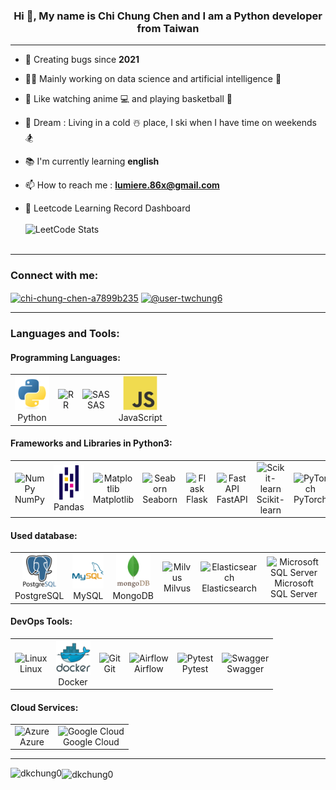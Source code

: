 <h3 align="center">Hi 👋, My name is Chi Chung Chen and I am a Python developer from Taiwan </h3>
<hr>

- 💫 Creating bugs since **2021**

- 👨‍💻 Mainly working on data science and artificial intelligence 🤖

- 🥰 Like watching anime 💻 and playing basketball 🏀

- 🚀 Dream : Living in a cold ☃️ place, I ski when I have time on weekends 🏂

- 📚 I'm currently learning **english** 

- 📫 How to reach me : **lumiere.86x@gmail.com**

- 🏹 Leetcode Learning Record Dashboard
<br><br>![LeetCode Stats](https://leetcard.jacoblin.cool/Thorfinn7v?theme=unicorn&font=Quattrocento&ext=activity)<br/><br/>

<hr>

<h3 align="left">Connect with me:</h3>
<p align="left">
<a href="https://linkedin.com/in/chi-chung-chen-a7899b235" target="blank"><img align="center" src="https://raw.githubusercontent.com/rahuldkjain/github-profile-readme-generator/master/src/images/icons/Social/linked-in-alt.svg" alt="chi-chung-chen-a7899b235" height="30" width="40" /></a>
<a href="https://www.youtube.com/@user-twchung6" target="blank"><img align="center" src="https://raw.githubusercontent.com/rahuldkjain/github-profile-readme-generator/master/src/images/icons/Social/youtube.svg" alt="@user-twchung6" height="30" width="40" /></a>
</p>
<hr>

<h3 align="left">Languages and Tools:</h3>
<p align="left">
  <!-- Programming Languages -->
  <h4 align="left">Programming Languages:</h4>
  <table>
    <tr>
      <td align="center"><img src="https://raw.githubusercontent.com/devicons/devicon/master/icons/python/python-original.svg" title="Python" alt="Python" width="55" height="55"/><br>Python</td>
      <td align="center"><img src="https://www.r-project.org/logo/Rlogo.svg" title="R" alt="R" width="55" height="55"/><br>R</td>
      <td align="center"><img src="https://www.vectorlogo.zone/logos/sas/sas-icon.svg" title="SAS" alt="SAS" width="55" height="55"/><br>SAS</td>
      <td align="center"><img src="https://raw.githubusercontent.com/devicons/devicon/master/icons/javascript/javascript-original.svg" title="JavaScript" alt="JavaScript" width="55" height="55"/><br>JavaScript</td>
    </tr>
  </table>

  <!-- Frameworks and Libraries in Python3 -->
  <h4 align="left">Frameworks and Libraries in Python3:</h4>
  <table>
    <tr>
      <td align="center"><img src="https://numpy.org/images/logo.svg" title="NumPy" alt="NumPy" width="55" height="55"/><br>NumPy</td>
      <td align="center"><img src="https://raw.githubusercontent.com/devicons/devicon/2ae2a900d2f041da66e950e4d48052658d850630/icons/pandas/pandas-original.svg" title="Pandas" alt="Pandas" width="55" height="55"/><br>Pandas</td>
      <td align="center"><img src="https://matplotlib.org/stable/_static/logo2.svg" title="Matplotlib" alt="Matplotlib" width="55" height="55"/><br>Matplotlib</td>
      <td align="center"><img src="https://seaborn.pydata.org/_images/logo-mark-lightbg.svg" title="Seaborn" alt="Seaborn" width="55" height="55"/><br>Seaborn</td>
      <td align="center"><img src="https://www.vectorlogo.zone/logos/pocoo_flask/pocoo_flask-icon.svg" title="Flask" alt="Flask" width="55" height="55"/><br>Flask</td>
      <td align="center"><img src="https://fastapi.tiangolo.com/img/logo-margin/logo-teal.png" title="FastAPI" alt="FastAPI" width="55" height="55"/><br>FastAPI</td>
      <td align="center"><img src="https://upload.wikimedia.org/wikipedia/commons/0/05/Scikit_learn_logo_small.svg" title="Scikit-learn" alt="Scikit-learn" width="55" height="55"/><br>Scikit-learn</td>
      <td align="center"><img src="https://www.vectorlogo.zone/logos/pytorch/pytorch-icon.svg" title="PyTorch" alt="PyTorch" width="55" height="55"/><br>PyTorch</td>
      <td align="center"><img src="https://www.vectorlogo.zone/logos/tensorflow/tensorflow-icon.svg" title="TensorFlow" alt="TensorFlow" width="55" height="55"/><br>TensorFlow</td>
      <td align="center"><img src="https://raw.githubusercontent.com/detain/svg-logos/780f25886640cef088af994181646db2f6b1a3f8/svg/selenium-logo.svg" title="Selenium" alt="Selenium" width="55" height="55"/><br>Selenium</td>
    </tr>
  </table>

  <!-- Used database -->
  <h4 align="left">Used database:</h4>
  <table>
    <tr>
      <td align="center"><img src="https://raw.githubusercontent.com/devicons/devicon/master/icons/postgresql/postgresql-original-wordmark.svg" title="PostgreSQL" alt="PostgreSQL" width="55" height="55"/><br>PostgreSQL</td>
      <td align="center"><img src="https://raw.githubusercontent.com/devicons/devicon/master/icons/mysql/mysql-original-wordmark.svg" title="MySQL" alt="MySQL" width="55" height="55"/><br>MySQL</td>
      <td align="center"><img src="https://raw.githubusercontent.com/devicons/devicon/master/icons/mongodb/mongodb-original-wordmark.svg" title="MongoDB" alt="MongoDB" width="55" height="55"/><br>MongoDB</td>
      <td align="center"><img src="https://artwork.lfaidata.foundation/projects/milvus/stacked/color/milvus-stacked-color.svg" title="Milvus" alt="Milvus" width="55" height="55"/><br>Milvus</td>
      <td align="center"><img src="https://www.vectorlogo.zone/logos/elastic/elastic-icon.svg" title="Elasticsearch" alt="Elasticsearch" width="55" height="55"/><br>Elasticsearch</td>
      <td align="center"><img src="https://www.svgrepo.com/show/303229/microsoft-sql-server-logo.svg" title="Microsoft SQL Server" alt="Microsoft SQL Server" width="55" height="55"/><br>Microsoft SQL Server</td>
    </tr>
  </table>

  <!-- DevOps Tools -->
  <h4 align="left">DevOps Tools:</h4>
  <table>
    <tr>
      <td align="center"><img src="https://www.vectorlogo.zone/logos/linux/linux-icon.svg" title="Linux" alt="Linux" width="55" height="55"/><br>Linux</td>
      <td align="center"><img src="https://raw.githubusercontent.com/devicons/devicon/master/icons/docker/docker-original-wordmark.svg" title="Docker" alt="Docker" width="55" height="55"/><br>Docker</td>
      <td align="center"><img src="https://www.vectorlogo.zone/logos/git-scm/git-scm-icon.svg" title="Git" alt="Git" width="55" height="55"/><br>Git</td>
      <td align="center"><img src="https://icon.icepanel.io/Technology/svg/Apache-Airflow.svg" title="Airflow" alt="Airflow" width="55" height="55"/><br>Airflow</td>
      <td align="center"><img src="https://icon.icepanel.io/Technology/svg/pytest.svg" title="Pytest" alt="Pytest" width="55" height="55"/><br>Pytest</td>
      <td align="center"><img src="https://icon.icepanel.io/Technology/svg/Swagger.svg" title="Swagger" alt="Swagger" width="55" height="55"/><br>Swagger</td>
    </tr>
  </table>

  <!-- Cloud Services -->
  <h4 align="left">Cloud Services:</h4>
  <table>
    <tr>
      <td align="center"><img src="https://www.vectorlogo.zone/logos/microsoft_azure/microsoft_azure-icon.svg" title="Azure" alt="Azure" width="55" height="55"/><br>Azure</td>
      <td align="center"><img src="https://www.vectorlogo.zone/logos/google_cloud/google_cloud-icon.svg" title="Google Cloud" alt="Google Cloud" width="55" height="55"/><br>Google Cloud</td>
    </tr>
  </table>
</p>


<hr>

<p><img align="left" src="https://github-readme-stats.vercel.app/api/top-langs?username=dkchung0&show_icons=true&locale=en&layout=compact" alt="dkchung0" /></p>
<p><img align="center" src="https://github-readme-streak-stats.herokuapp.com/?user=dkchung0&" alt="dkchung0" /></p>
